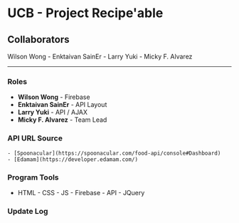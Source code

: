 # UCB - Project Recipe'able

## Collaborators
 Wilson Wong - Enktaivan SainEr - Larry Yuki - Micky F. Alvarez

 - - -

### Roles
* **Wilson Wong** - Firebase
* **Enktaivan SainEr** - API Layout
* **Larry Yuki** - API / AJAX
* **Micky F. Alvarez** - Team Lead

### API URL Source
    - [Spoonacular](https://spoonacular.com/food-api/console#Dashboard)
    - [Edamam](https://developer.edamam.com/)

### Program Tools
* HTML - CSS - JS - Firebase - API - JQuery

### Update Log
<!-- [MM/DD/YYYY] | [TIME] -->
<!-- in-progess | complete -->
<!-- > comment -->